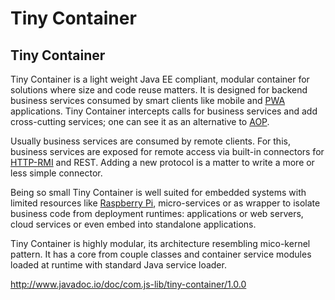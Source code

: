 # Tiny Container

## Tiny Container
Tiny Container is a light weight Java EE compliant, modular container for solutions where size and code reuse matters. It is designed for backend business services consumed by smart clients like mobile and [PWA](https://en.wikipedia.org/wiki/Progressive_web_application) applications. Tiny Container intercepts calls for business services and add cross-cutting services; one can see it as an alternative to [AOP](https://en.wikipedia.org/wiki/Aspect-oriented_programming).

Usually business services are consumed by remote clients. For this, business services are exposed for remote access via built-in connectors for [HTTP-RMI](HTTP-RMI) and REST. Adding a new protocol is a matter to write a more or less simple connector.

Being so small Tiny Container is well suited for embedded systems with limited resources like [Raspberry Pi](https://www.raspberrypi.org/), micro-services or as wrapper to isolate business code from deployment runtimes: applications or web servers, cloud services or even embed into standalone applications.

Tiny Container is highly modular, its architecture resembling mico-kernel pattern. It has a core from couple classes and container service modules loaded at runtime with standard Java service loader.

http://www.javadoc.io/doc/com.js-lib/tiny-container/1.0.0
